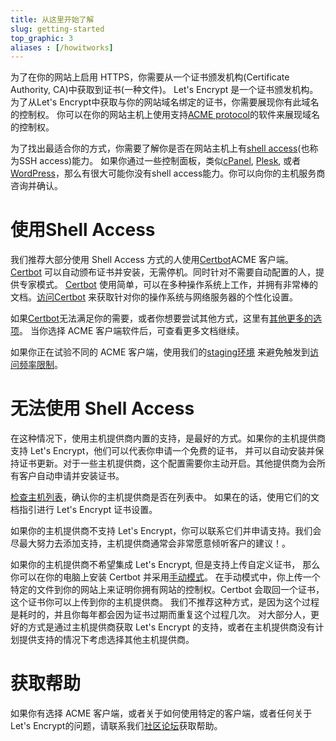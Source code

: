 ```yaml
---
title: 从这里开始了解
slug: getting-started
top_graphic: 3
aliases : [/howitworks]
---
```


为了在你的网站上启用 HTTPS，你需要从一个证书颁发机构(Certificate Authority, CA)中获取到证书(一种文件)。
Let's Encrypt 是一个证书颁发机构。为了从Let's Encrypt中获取与你的网站域名绑定的证书，你需要展现你有此域名的控制权。
你可以在你的网站主机上使用支持[ACME protocol](https://ietf-wg-acme.github.io/acme/)的软件来展现域名的控制权。

为了找出最适合你的方式，你需要了解你是否在网站主机上有[shell access](https://en.wikipedia.org/wiki/Shell_account)(也称为SSH access)能力。
如果你通过一些控制面板，类似[cPanel](https://cpanel.com/), [Plesk](https://www.plesk.com/), 或者
[WordPress](https://wordpress.org/)，那么有很大可能你没有shell access能力。你可以向你的主机服务商咨询并确认。

# 使用Shell Access

我们推荐大部分使用 Shell Access 方式的人使用[Certbot]ACME 客户端。 [Certbot] 可以自动颁布证书并安装，无需停机。同时针对不需要自动配置的人，提供专家模式。
[Certbot] 使用简单，可以在多种操作系统上工作，并拥有非常棒的文档。[访问Certbot][Certbot] 来获取针对你的操作系统与网络服务器的个性化设置。


如果[Certbot]无法满足你的需要，或者你想要尝试其他方式，这里有[其他更多的选项](/docs/client-options/)。
当你选择 ACME 客户端软件后，可查看更多文档继续。


如果你正在试验不同的 ACME 客户端，使用我们的[staging环境](/docs/staging-environment/) 来避免触发到[访问频率限制](/docs/rate-limits/)。

[Certbot]: https://certbot.eff.org/  "Certbot"

# 无法使用 Shell Access

在这种情况下，使用主机提供商内置的支持，是最好的方式。如果你的主机提供商支持 Let's Encrypt，他们可以代表你申请一个免费的证书，
并可以自动安装并保持证书更新。对于一些主机提供商，这个配置需要你主动开启。其他提供商为会所有客户自动申请并安装证书。

[检查主机列表](https://community.letsencrypt.org/t/web-hosting-who-support-lets-encrypt/6920)，确认你的主机提供商是否在列表中。
如果在的话，使用它们的文档指引进行 Let's Encrypt 证书设置。

如果你的主机提供商不支持 Let's Encrypt，你可以联系它们并申请支持。我们会尽最大努力去添加支持，主机提供商通常会非常愿意倾听客户的建议！。

如果你的主机提供商不希望集成 Let's Encrypt, 但是支持上传自定义证书，
那么你可以在你的电脑上安装 Certbot 并采用[手动模式](https://certbot.eff.org/docs/using.html#manual)。
在手动模式中，你上传一个特定的文件到你的网站上来证明你拥有网站的控制权。Certbot 会取回一个证书，这个证书你可以上传到你的主机提供商。
我们不推荐这种方式，是因为这个过程是耗时的，并且你每年都会因为证书过期而重复这个过程几次。
对大部分人，更好的方式是通过主机提供商获取 Let's Encrypt 的支持，或者在主机提供商没有计划提供支持的情况下考虑选择其他主机提供商。

# 获取帮助

如果你有选择 ACME 客户端，或者关于如何使用特定的客户端，或者任何关于Let's Encrypt的问题，请联系我们[社区论坛](https://community.letsencrypt.org/)获取帮助。
